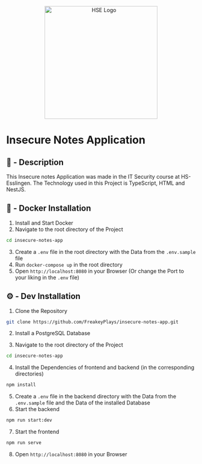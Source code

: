 <p align="center">
  <a href="https://www.hs-esslingen.de/" target="blank"><img src="https://www.hs-esslingen.de/typo3conf/ext/he_templates/Resources/Public/img/logo_claim_de.svg" width="300" alt="HSE Logo" /></a>
</p>

# Insecure Notes Application

## 📌 - Description

This Insecure notes Application was made in the IT Security course at HS-Esslingen.
The Technology used in this Project is TypeScript, HTML and NestJS.

## 🐋 - Docker Installation

1. Install and Start Docker
2. Navigate to the root directory of the Project

```bash
cd insecure-notes-app
```

3. Create a `.env` file in the root directory with the Data from the `.env.sample` file
4. Run `docker-compose up` in the root directory
5. Open `http://localhost:8080` in your Browser (Or change the Port to your liking in the `.env` file)

## ⚙️ - Dev Installation

1. Clone the Repository

```bash
git clone https://github.com/FreakeyPlays/insecure-notes-app.git
```

2. Install a PostgreSQL Database

3. Navigate to the root directory of the Project

```bash
cd insecure-notes-app
```

4. Install the Dependencies of frontend and backend (in the corresponding directories)

```bash
npm install
```

5. Create a `.env` file in the backend directory with the Data from the `.env.sample` file and the Data of the installed Database
6. Start the backend

```bash
npm run start:dev
```

7. Start the frontend

```bash
npm run serve
```

8. Open `http://localhost:8080` in your Browser

